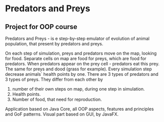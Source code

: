 # Predators and Preys

## Project for OOP course

Predators and Preys - is e step-by-step emulator of evolution of animal population, that present by predators and preys.

On each step of simulation, preys and predators move on the map, looking for food. Separate cells on map are food for preys, which are food for predators.
When predators appear on the prey cell - predators eat this prey. The same for preys and dood (grass for example).
Every simulation step decrease animals` health points by one. 
There are 3 types of predators and 3 types of preys. They differ from each other by 
  1) number of their own steps on map, during one step in simulation.
  2) Health points.
  3) Number of food, that need for reproduction.

Application based on Java Core, all OOP aspects, features and principles and GoF patterns.
Visual part based on GUI, by JavaFX.
